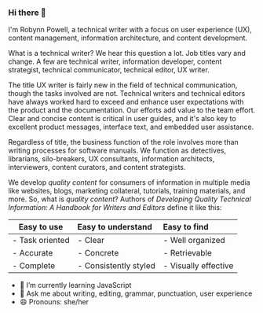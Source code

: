 ### Hi there 👋

<!--
**robynnpowell/robynnpowell** is a ✨ _special_ ✨ repository because its `README.md` (this file) appears on your GitHub profile.
-->
I'm Robynn Powell, a technical writer with a focus on user experience (UX), content management, information architecture, and content development.

What is a technical writer? We hear this question a lot. Job titles vary and change. A few are technical writer, information developer, content strategist, technical communicator, technical editor, UX writer. 

The title UX writer is fairly new in the field of technical communication, though the tasks involved are not. Technical writers and technical editors have always worked hard to exceed and enhance user expectations with the product and the documentation. Our efforts add value to the team effort. Clear and concise content is critical in user guides, and it's also key to excellent product messages, interface text, and embedded user assistance. 

Regardless of title, the business function of the role involves more than writing processes for software manuals. We function as detectives, librarians, silo-breakers, UX consultants, information architects, interviewers, content curators, and content strategists. 

We develop *quality content* for consumers of information in multiple media like websites, blogs, marketing collateral, tutorials, training materials, and more. So, what is *quality content*? Authors of *Developing Quality Technical Information: A Handbook for Writers and Editors* define it like this: 

| Easy to use | Easy to understand | Easy to find | 
| ----------- | :----------------- | :----------- |
|- Task oriented | - Clear       | - Well organized |
|- Accurate | - Concrete | - Retrievable |
|- Complete |- Consistently styled | - Visually effective |

- 🌱 I’m currently learning JavaScript
- 💬 Ask me about writing, editing, grammar, punctuation, user experience
- 😄 Pronouns: she/her

